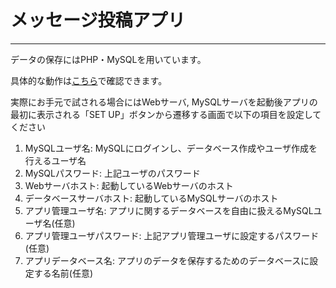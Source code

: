 <h1>メッセージ投稿アプリ</h1>
<hr>
<p>データの保存にはPHP・MySQLを用いています。</p>
<p>具体的な動作は<a href="https://youtu.be/MOknXz7eJVY">こちら</a>で確認できます。</p>
<p>実際にお手元で試される場合にはWebサーバ, MySQLサーバを起動後アプリの最初に表示される「SET UP」ボタンから遷移する画面で以下の項目を設定してください</p>
<ol>
    <li>MySQLユーザ名: MySQLにログインし、データベース作成やユーザ作成を行えるユーザ名</li>
    <li>MySQLパスワード: 上記ユーザのパスワード</li>
    <li>Webサーバホスト: 起動しているWebサーバのホスト</li>
    <li>データベースサーバホスト: 起動しているMySQLサーバのホスト</li>
    <li>アプリ管理ユーザ名: アプリに関するデータベースを自由に扱えるMySQLユーザ名(任意)</li>
    <li>アプリ管理ユーザパスワード: 上記アプリ管理ユーザに設定するパスワード(任意)</li>
    <li>アプリデータベース名: アプリのデータを保存するためのデータベースに設定する名前(任意)</li>
</ol>
